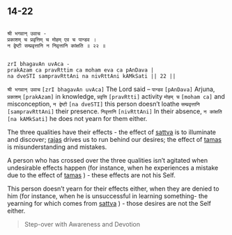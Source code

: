 ## 14-22


```shloka-sa

श्री भगवान् उवाच -
प्रकाशम् च प्रवृत्तिम् च मोहम् एव च पान्डव ।
न द्वेष्टी सम्प्रवृत्तानि न निवृत्तानि कांक्षति ॥ २२ ॥

```
```shloka-sa-hk

zrI bhagavAn uvAca -
prakAzam ca pravRttim ca moham eva ca pAnDava |
na dveSTI sampravRttAni na nivRttAni kAMkSati || 22 ||

```
`श्री भगवान् उवाच` `[zrI bhagavAn uvAca]` The Lord said –
`पान्डव` `[pAnDava]` Arjuna, `प्रकाशम्` `[prakAzam]` in knowledge, `प्रवृत्ति` `[pravRtti]` activity `मोहम् च` `[moham ca]` and misconception, `न द्वेष्टी` `[na dveSTI]` this person doesn’t loathe `सम्प्रवृत्तानि` `[sampravRttAni]` their presence. `निवृत्तानि` `[nivRttAni]` In their absence, `न कांक्षति` `[na kAMkSati]` he does not yearn for them either.

<a name='satva_rajas_tamas_effects'></a>
The three qualities have their effects - the effect of 
[sattva](sattva)
 is to illuminate and discover; 
[rajas](rajas)
 drives us to run behind our desires; the effect of 
[tamas](tamas)
 is misunderstanding and mistakes. 

A person who has crossed over the three qualities isn’t agitated when undesirable effects happen (for instance, when he experiences a mistake due to the effect of 
[tamas](tamas)
) - these effects are not his Self. 

This person doesn’t yearn for their effects either, when they are denied to him (for instance, when he is unsuccessful in learning something- the yearning for which comes from 
[sattva](sattva)
) - those desires are not the Self either.



<a name='applopener_195'></a>
> Step-over with Awareness and Devotion



